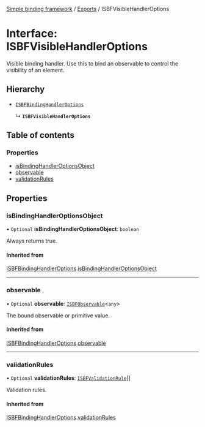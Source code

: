 [Simple binding framework](../README.md) / [Exports](../modules.md) / ISBFVisibleHandlerOptions

# Interface: ISBFVisibleHandlerOptions

Visible binding handler. Use this to bind an observable to control the visibility of an element.

## Hierarchy

- [`ISBFBindingHandlerOptions`](ISBFBindingHandlerOptions.md)

  ↳ **`ISBFVisibleHandlerOptions`**

## Table of contents

### Properties

- [isBindingHandlerOptionsObject](ISBFVisibleHandlerOptions.md#isbindinghandleroptionsobject)
- [observable](ISBFVisibleHandlerOptions.md#observable)
- [validationRules](ISBFVisibleHandlerOptions.md#validationrules)

## Properties

### isBindingHandlerOptionsObject

• `Optional` **isBindingHandlerOptionsObject**: `boolean`

Always returns true.

#### Inherited from

[ISBFBindingHandlerOptions](ISBFBindingHandlerOptions.md).[isBindingHandlerOptionsObject](ISBFBindingHandlerOptions.md#isbindinghandleroptionsobject)

___

### observable

• `Optional` **observable**: [`ISBFObservable`](ISBFObservable.md)<`any`\>

The bound observable or primitive value.

#### Inherited from

[ISBFBindingHandlerOptions](ISBFBindingHandlerOptions.md).[observable](ISBFBindingHandlerOptions.md#observable)

___

### validationRules

• `Optional` **validationRules**: [`ISBFValidationRule`](ISBFValidationRule.md)[]

Validation rules.

#### Inherited from

[ISBFBindingHandlerOptions](ISBFBindingHandlerOptions.md).[validationRules](ISBFBindingHandlerOptions.md#validationrules)
